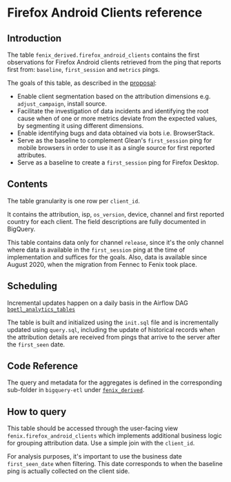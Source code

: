 # Firefox Android Clients reference

<!-- toc -->

## Introduction

The table `fenix_derived.firefox_android_clients` contains the first observations
for Firefox Android clients retrieved from the ping that reports first from:
`baseline`, `first_session` and `metrics` pings.

The goals of this table, as described in the
[proposal](https://docs.google.com/document/d/12bj4DhCybelqHVgOVq8KJlzgtbbUw3f68palNrv-gaM/):

- Enable client segmentation based on the attribution dimensions
  e.g. `adjust_campaign`, install source.
- Facilitate the investigation of data incidents and identifying the root cause
  when of one or more metrics deviate from the expected values, by segmenting it
  using different dimensions.
- Enable identifying bugs and data obtained via bots i.e. BrowserStack.
- Serve as the baseline to complement Glean's `first_session` ping for mobile browsers
  in order to use it as a single source for first reported attributes.
- Serve as a baseline to create a `first_session` ping for Firefox Desktop.

## Contents

The table granularity is one row per `client_id`.

It contains the attribution, isp, `os_version`, device, channel and first
reported country for each client. The field descriptions are fully
documented in BigQuery.

This table contains data only for channel `release`, since it's the only
channel where data is available in the `first_session` ping at the time
of implementation and suffices for the goals. Also, data is available
since August 2020, when the migration from Fennec to Fenix took place.

## Scheduling

Incremental updates happen on a daily basis in the Airflow DAG
[`bqetl_analytics_tables`](https://workflow.telemetry.mozilla.org/home?search=bqetl_analytics_tables)

The table is built and initialized using the `init.sql` file and
is incrementally updated using `query.sql`, including the update of
historical records when the attribution details are received from pings
that arrive to the server after the `first_seen` date.

## Code Reference

The query and metadata for the aggregates is defined in the corresponding
sub-folder in `bigquery-etl` under
[`fenix_derived`](https://github.com/mozilla/bigquery-etl/tree/main/sql/moz-fx-data-shared-prod/fenix_derived/firefox_android_clients_v1).

## How to query

This table should be accessed through the user-facing view
`fenix.firefox_android_clients` which implements additional
business logic for grouping attribution data. Use a simple
join with the `client_id`.

For analysis purposes, it's important to use the business date
`first_seen_date` when filtering. This date corresponds to when
the baseline ping is actually collected on the client side.

